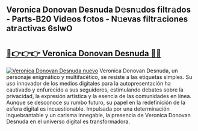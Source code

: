 ## Veronica Donovan Desnuda D𝚎sn𝚞dos filtr𝚊dos - Parts-B20 Vid𝚎os f𝚘tos - N𝚞evas filtr𝚊ciones atr𝚊ctivas 6sIwO

# <h2><a href="http://mb2nsv.tromn.icu/?c=Veronica+Donovan+Desnuda">🔗👉👉👉 Veronica Donovan Desnuda 🔗🔗</a></h2>

[![Veronica Donovan Desnuda nuevo](https://i.imgur.com/pEAQMta.gif)](http://mb2nsv.tromn.icu/?c=Veronica+Donovan+Desnuda)
Veronica Donovan Desnuda, un personaje enigmático y multifacético, se resiste a las etiquetas simples. Su uso innovador de los medios digitales para la autopresentación ha cautivado y enfurecido a sus seguidores, estimulando debates sobre la privacidad, la expresión artística y la esencia de las comunidades en línea. Aunque se desconoce su rumbo futuro, su papel en la redefinición de la esfera digital es incuestionable. Impulsada por una determinación inquebrantable y un carisma innegable, la presencia de Veronica Donovan Desnuda en el universo digital es transformadora.
